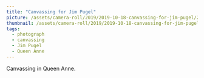 ```yaml
---
title: "Canvassing for Jim Pugel"
picture: /assets/camera-roll/2019/2019-10-18-canvassing-for-jim-pugel/20191018_175032200_iOS.jpg
thumbnail: /assets/camera-roll/2019/2019-10-18-canvassing-for-jim-pugel/20191018_175032200_iOS-thumbnail.jpg
tags:
  - photograph
  - canvassing
  - Jim Pugel
  - Queen Anne
---
```

Canvassing in Queen Anne.